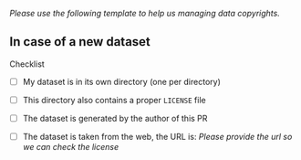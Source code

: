 _Please use the following template to help us managing data copyrights._

## In case of a new dataset

Checklist
- [ ] My dataset is in its own directory (one per directory)
- [ ] This directory also contains a proper `LICENSE` file
- [ ] The dataset is generated by the author of this PR
- [ ] The dataset is taken from the web, the URL is: _Please provide the url so we can check the license_

